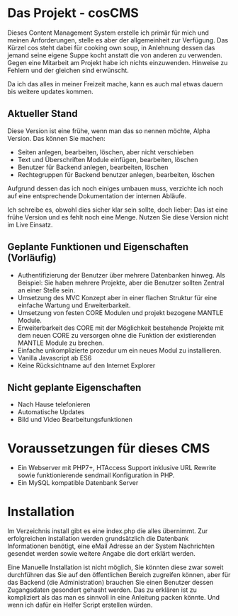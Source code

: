 
# Das Projekt - cosCMS

Dieses Content Management System erstelle ich primär für mich und meinen Anforderungen, stelle es aber der allgemeinheit zur Verfügung. Das Kürzel cos steht dabei für cooking own soup, in Anlehnung dessen das jemand seine eigene Suppe kocht anstatt die von anderen zu verwenden. Gegen eine Mitarbeit am Projekt habe ich nichts einzuwenden. Hinweise zu Fehlern und der gleichen sind erwünscht.

Da ich das alles in meiner Freizeit mache, kann es auch mal etwas dauern bis weitere updates kommen.

##	Aktueller Stand

Diese Version ist eine frühe, wenn man das so nennen möchte, Alpha Version. Das können Sie machen:

+ Seiten anlegen, bearbeiten, löschen, aber nicht verschieben
+ Text und Überschriften Module einfügen, bearbeiten, löschen
+ Benutzer für Backend anlegen, bearbeiten, löschen
+ Rechtegruppen für Backend benutzer anlegen, bearbeiten, löschen

Aufgrund dessen das ich noch einiges umbauen muss, verzichte ich noch auf eine entsprechende Dokumentation der internen Abläufe.

Ich schreibe es, obwohl dies sicher klar sein sollte, doch lieber: Das ist eine frühe Version und es fehlt noch eine Menge. Nutzen Sie diese Version nicht im Live Einsatz.

##	Geplante Funktionen und Eigenschaften (Vorläufig)

+ Authentifizierung der Benutzer über mehrere Datenbanken hinweg. Als Beispiel: Sie haben mehrere Projekte, aber die Benutzer sollten Zentral an einer Stelle sein.
+ Umsetzung des MVC Konzept aber in einer flachen Struktur für eine einfache Wartung und Erweiterbarkeit.
+ Umsetzung von festen CORE Modulen und projekt bezogene MANTLE Module.
+ Erweiterbarkeit des CORE mit der Möglichkeit bestehende Projekte mit dem neuen CORE zu versorgen ohne die Funktion der existierenden MANTLE Module zu brechen.
+ Einfache unkomplizierte prozedur um ein neues Modul zu installieren.
+ Vanilla Javascript ab ES6
+ Keine Rücksichtname auf den Internet Explorer

## Nicht geplante Eigenschaften

+ Nach Hause telefonieren
+ Automatische Updates
+ Bild und Video Bearbeitungsfunktionen

# Voraussetzungen für dieses CMS

+ Ein Webserver mit PHP7+, HTAccess Support inklusive URL Rewrite sowie funktionierende sendmail Konfiguration in PHP.
+ Ein MySQL kompatible Datenbank Server

# Installation

Im Verzeichnis install gibt es eine index.php die alles übernimmt. Zur erfolgreichen installation werden grundsätzlich die Datenbank Informationen benötigt, eine eMail Adresse an der System Nachrichten gesendet werden sowie weitere Angabe die dort erklärt werden.

Eine Manuelle Installation ist nicht möglich, Sie könnten diese zwar soweit durchführen das Sie auf den öffentlichen Bereich zugreifen können, aber für das Backend (die Administration) brauchen Sie einen Benutzer dessen Zugangsdaten gesondert gehasht werden. Das zu erklären ist zu kompliziert als das man es sinnvoll in eine Anleitung packen könnte. Und wenn ich dafür ein Helfer Script erstellen würden.

